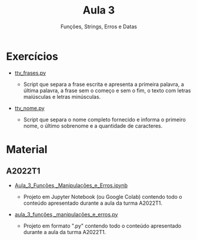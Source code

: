 <header>
    <h1>Aula 3</h1>
    <p>Funções, Strings, Erros e Datas</p>
</header>

# Exercícios

- [ttv_frases.py](https://github.com/rpapythonico/aula-3/blob/main/Exerc%C3%ADcios/ttv_frases.py)

    - Script que separa a frase escrita e apresenta a primeira palavra, a última palavra, a frase sem o começo e sem o fim, o texto com letras maíúsculas e letras minúsculas.

- [ttv_nome.py](https://github.com/rpapythonico/aula-3/blob/main/Exerc%C3%ADcios/ttv_nome.py)

    - Script que separa o nome completo fornecido e informa o primeiro nome, o último sobrenome e a quantidade de caracteres.

# Material

## A2022T1

- [Aula_3_Funções,_Manipulações_e_Erros.ipynb](https://github.com/rpapythonico/aula-3/blob/main/Material/A2021T1/Aula_3_Fun%C3%A7%C3%B5es%2C_Strings%2C_Erros_e_Datas.ipynb)

    - Projeto em Jupyter Notebook (ou Google Colab) contendo todo o conteúdo apresentado durante a aula da turma A2022T1.

- [aula_3_funções,_manipulações_e_erros.py](https://github.com/rpapythonico/aula-3/blob/main/Material/A2021T1/aula_3_fun%C3%A7%C3%B5es%2C_strings%2C_erros_e_datas.py)

    - Projeto em formato ".py" contendo todo o conteúdo apresentado durante a aula da turma A2022T1.
